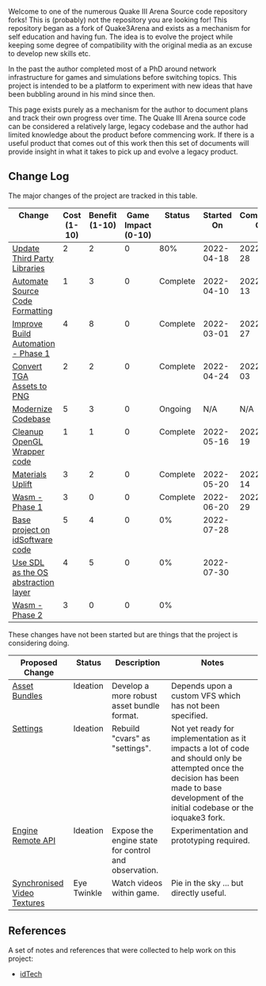 Welcome to one of the numerous Quake III Arena Source code repository forks! This is (probably) not the repository you are looking for! This repository began as a fork of Quake3Arena and exists as a mechanism for self education and having fun. The idea is to evolve the project while keeping some degree of compatibility with the original media as an excuse to develop new skills etc.

In the past the author completed most of a PhD around network infrastructure for games and simulations before switching topics. This project is intended to be a platform to experiment with new ideas that have been bubbling around in his mind since then.

This page exists purely as a mechanism for the author to document plans and track their own progress over time. The Quake III Arena source code can be considered a relatively large, legacy codebase and the author had limited knowledge about the product before commencing work. If there is a useful product that comes out of this work then this set of documents will provide insight in what it takes to pick up and evolve a legacy product.

## Change Log

The major changes of the project are tracked in this table.

<table>
  <thead>
    <tr valign="top">
      <th>Change</th>
      <th>Cost<br>(1-10)</th>
      <th>Benefit<br>(1-10)</th>
      <th>Game Impact<br>(0-10)</th>
      <th>Status</th>
      <th>Started<br>On</th>
      <th>Completed<br>On</th>
    </tr>
  </thead>
  <tbody>
    <tr valign="top">
      <td><a href="update_thirdparty_libraries.html">Update Third Party Libraries</a></td>
      <td>2</td>
      <td>2</td>
      <td>0</td>
      <td>80%</td>
      <td>2022-04-18</td>
      <td>2022-07-28</td>
    </tr>
    <tr valign="top">
      <td><a href="automate_source_code_formatting.html">Automate Source Code Formatting</a></td>
      <td>1</td>
      <td>3</td>
      <td>0</td>
      <td>Complete</td>
      <td>2022-04-10</td>
      <td>2022-04-13</td>
    </tr>
    <tr valign="top">
      <td><a href="improve_build_automation.html#phase_1">Improve Build Automation - Phase 1</a></td>
      <td>4</td>
      <td>8</td>
      <td>0</td>
      <td>Complete</td>
      <td>2022-03-01</td>
      <td>2022-05-27</td>
    </tr>
    <tr valign="top">
      <td><a href="convert_tga_assets_to_png.html">Convert TGA Assets to PNG</a></td>
      <td>2</td>
      <td>2</td>
      <td>0</td>
      <td>Complete</td>
      <td>2022-04-24</td>
      <td>2022-05-03</td>
    </tr>
    <tr valign="top">
      <td><a href="modernize_codebase.html">Modernize Codebase</a></td>
      <td>5</td>
      <td>3</td>
      <td>0</td>
      <td>Ongoing</td>
      <td>N/A</td>
      <td>N/A</td>
    </tr>
    <tr valign="top">
      <td><a href="cleanup_opengl_wrapper.html">Cleanup OpenGL Wrapper code</a></td>
      <td>1</td>
      <td>1</td>
      <td>0</td>
      <td>Complete</td>
      <td>2022-05-16</td>
      <td>2022-05-19</td>
    </tr>
    <tr valign="top">
      <td><a href="materials_uplift.html">Materials Uplift</a></td>
      <td>3</td>
      <td>2</td>
      <td>0</td>
      <td>Complete</td>
      <td>2022-05-20</td>
      <td>2022-06-14</td>
    </tr>
    <tr valign="top">
      <td><a href="wasm.html">Wasm - Phase 1</a></td>
      <td>3</td>
      <td>0</td>
      <td>0</td>
      <td>Complete</td>
      <td>2022-06-20</td>
      <td>2022-06-29</td>
    </tr>
    <tr valign="top">
      <td><a href="rebase.html">Base project on idSoftware code</a></td>
      <td>5</td>
      <td>4</td>
      <td>0</td>
      <td>0%</td>
      <td>2022-07-28</td>
      <td>&nbsp;</td>
    </tr>
    <tr valign="top">
      <td><a href="sdl.html">Use SDL as the OS abstraction layer</a></td>
      <td>4</td>
      <td>5</td>
      <td>0</td>
      <td>0%</td>
      <td>2022-07-30</td>
      <td>&nbsp;</td>
    </tr>
    <tr valign="top">
      <td><a href="wasm.html">Wasm - Phase 2</a></td>
      <td>3</td>
      <td>0</td>
      <td>0</td>
      <td>0%</td>
      <td>&nbsp;</td>
      <td>&nbsp;</td>
    </tr>
  </tbody>
</table>

These changes have not been started but are things that the project is considering doing.

<table>
  <thead>
    <tr valign="top">
      <th>Proposed Change</th>
      <th>Status</th>
      <th>Description</th>
      <th>Notes</th>
    </tr>
  </thead>
  <tbody>
    <tr valign="top">
      <td><a href="asset_bundles.html">Asset Bundles</a></td>
      <td>Ideation</td>
      <td>Develop a more robust asset bundle format.</td>
      <td>Depends upon a custom VFS which has not been specified.</td>
    </tr>
    <tr valign="top">
      <td><a href="settings.html">Settings</a></td>
      <td>Ideation</td>
      <td>Rebuild "cvars" as "settings".</td>
      <td>Not yet ready for implementation as it impacts a lot of code and should only be attempted once the decision has been made to base development of the initial codebase or the ioquake3 fork.</td>
    </tr>
    <tr valign="top">
      <td><a href="engine_api.html">Engine Remote API</a></td>
      <td>Ideation</td>
      <td>Expose the engine state for control and observation.</td>
      <td>Experimentation and prototyping required.</td>
    </tr>
    <tr valign="top">
      <td><a href="synchronised_video_textures.html">Synchronised Video Textures</a></td>
      <td>Eye Twinkle</td>
      <td>Watch videos within game.</td>
      <td>Pie in the sky ... but directly useful.</td>
    </tr>
  </tbody>
</table>

## References

A set of notes and references that were collected to help work on this project:

* [idTech](idTech/)
